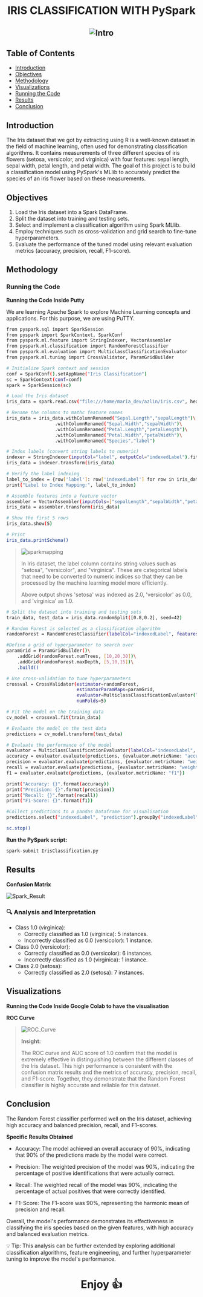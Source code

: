 
# <div align="center">IRIS CLASSIFICATION WITH PySpark</div>

## <div align="center">![Intro](images/iris2.png)

## Table of Contents

- [Introduction](#introduction)
- [Objectives](#objectives)
- [Methodology](#methodology)
- [Visualizations](#visualisation)
- [Running the Code](#running-the-code)
- [Results](#results)
- [Conclusion](#conclusion)

##  Introduction 

The Iris dataset that we got by extracting using R is a well-known dataset in the field of machine learning, often used for demonstrating classification algorithms. It contains measurements of three different species of iris flowers (setosa, versicolor, and virginica) with four features: sepal length, sepal width, petal length, and petal width. The goal of this project is to build a classification model using PySpark's MLlib to accurately predict the species of an iris flower based on these measurements.

##  Objectives 

1. Load the Iris dataset into a Spark DataFrame.
2. Split the dataset into training and testing sets.
3. Select and implement a classification algorithm using Spark MLlib.
4. Employ techniques such as cross-validation and grid search to fine-tune hyperparameters.
5. Evaluate the performance of the tuned model using relevant evaluation metrics (accuracy, precision, recall, F1-score).

## Methodology

### Running the Code

**Running the Code Inside Putty**

   We are learning Apache Spark to explore Machine Learning concepts and applications. For this purpose, we are using PuTTY.
   
   ```sh
   from pyspark.sql import SparkSession
   from pyspark import SparkContext, SparkConf
   from pyspark.ml.feature import StringIndexer, VectorAssembler
   from pyspark.ml.classification import RandomForestClassifier
   from pyspark.ml.evaluation import MulticlassClassificationEvaluator
   from pyspark.ml.tuning import CrossValidator, ParamGridBuilder
   
   # Initialize Spark context and session
   conf = SparkConf().setAppName("Iris Classification")
   sc = SparkContext(conf=conf)
   spark = SparkSession(sc)

   # Load the Iris dataset
   iris_data = spark.read.csv("file:///home/maria_dev/azlin/iris.csv", header=True, inferSchema=True)

   # Rename the columns to mathc feature names
   iris_data = iris_data.withColumnRenamed("Sepal.Length","sepalLength")\
                     .withColumnRenamed("Sepal.Width","sepalWidth")\
                     .withColumnRenamed("Petal.Length","petalLength")\
                     .withColumnRenamed("Petal.Width","petalWidth")\
                     .withColumnRenamed("Species","label")

   # Index labels (convert string labels to numeric)
   indexer = StringIndexer(inputCol="label", outputCol="indexedLabel").fit(iris_data)
   iris_data = indexer.transform(iris_data)

   # Verify the label indexing
   label_to_index = {row['label']: row['indexedLabel'] for row in iris_data.select("label", "indexedLabel").distinct().collect()}
   print("Label to Index Mapping:", label_to_index)

   # Assemble features into a feature vector
   assembler = VectorAssembler(inputCols=["sepalLength","sepalWidth","petalLength","petalWidth"], outputCol="features")
   iris_data = assembler.transform(iris_data)

   # Show the first 5 rows
   iris_data.show(5)

   # Print
   iris_data.printSchema()
   ```
   >![sparkmapping](images/sparkmapping.png)
   >
   > In Iris dataset, the label column contains string values such as "setosa", "versicolor", and "virginica". These are categorical labels that need to be converted to numeric indices so that they can be processed by the machine             learning model more efficiently.
   >
   > Above output shows 'setosa' was indexed as 2.0, 'versicolor' as 0.0, and 'virginica' as 1.0.
   >
   ```sh
   # Split the dataset into training and testing sets
   train_data, test_data = iris_data.randomSplit([0.8,0.2], seed=42)

   # Random Forest is selected as a classification algorithm
   randomForest = RandomForestClassifier(labelCol="indexedLabel", featuresCol="features")

   #Define a grid of hyperparameter to search over
   paramGrid = ParamGridBuilder()\
       .addGrid(randomForest.numTrees, [10,20,30])\
       .addGrid(randomForest.maxDepth, [5,10,15])\
       .build()

   # Use cross-validation to tune hyperparameters
   crossval = CrossValidator(estimator=randomForest,
                             estimatorParamMaps=paramGrid,
                             evaluator=MulticlassClassificationEvaluator(labelCol="indexedLabel", metricName="accuracy"),
                             numFolds=5)

   # Fit the model on the training data
   cv_model = crossval.fit(train_data)

   # Evaluate the model on the test data
   predictions = cv_model.transform(test_data)

   # Evaluate the performance of the model
   evaluator = MulticlassClassificationEvaluator(labelCol="indexedLabel", predictionCol="prediction")
   accuracy = evaluator.evaluate(predictions, {evaluator.metricName: "accuracy"})
   precision = evaluator.evaluate(predictions, {evaluator.metricName: "weightedPrecision"})
   recall = evaluator.evaluate(predictions, {evaluator.metricName: "weightedRecall"})
   f1 = evaluator.evaluate(predictions, {evaluator.metricName: "f1"})

   print("Accuracy: {}".format(accuracy))
   print("Precision: {}".format(precision))
   print("Recall: {}".format(recall))
   print("F1-Score: {}".format(f1))

   #Collect predictions to a pandas Dataframe for visualisation
   predictions.select("indexedLabel", "prediction").groupBy("indexedLabel","prediction").count().show()

   sc.stop()
   ```

**Run the PySpark script:**
   ```sh
   spark-submit IrisClassification.py
   ```

## **Results**
**Confusion Matrix**

![Spark_Result](images/sparkresult.png)

### **🔍 Analysis and Interpretation**

- Class 1.0 (virginica):
  - Correctly classified as 1.0 (virginica): 5 instances.
  - Incorrectly classified as 0.0 (versicolor): 1 instance.
- Class 0.0 (versicolor):
  - Correctly classified as 0.0 (versicolor): 6 instances.
  - Incorrectly classified as 1.0 (virginica): 1 instance.
- Class 2.0 (setosa):
  - Correctly classified as 2.0 (setosa): 7 instances.

## **Visualizations**

**Running the Code Inside Google Colab to have the visualisation**

**ROC Curve**

>![ROC_Curve](images/roccurve.png)
>
>**Insight:**
>
>The ROC curve and AUC score of 1.0 confirm that the model is extremely effective in distinguishing between the different classes of the Iris dataset. This high performance is consistent with the confusion matrix results and the metrics of accuracy, precision, recall, and F1-score. Together, they demonstrate that the Random Forest classifier is highly accurate and reliable for this dataset.

## **Conclusion**
The Random Forest classifier performed well on the Iris dataset, achieving high accuracy and balanced precision, recall, and F1-scores. 

**Specific Results Obtained**

- Accuracy: The model achieved an overall accuracy of 90%, indicating that 90% of the predictions made by the model were correct.

- Precision: The weighted precision of the model was 90%, indicating the percentage of positive identifications that were actually correct.

- Recall: The weighted recall of the model was 90%, indicating the percentage of actual positives that were correctly identified.

- F1-Score: The F1-score was 90%, representing the harmonic mean of precision and recall.

Overall, the model's performance demonstrates its effectiveness in classifying the iris species based on the given features, with high accuracy and balanced evaluation metrics.

💡 Tip: This analysis can be further extended by exploring additional classification algorithms, feature engineering, and further hyperparameter tuning to improve the model's performance.

# <div align="center">Enjoy 👍</div>
